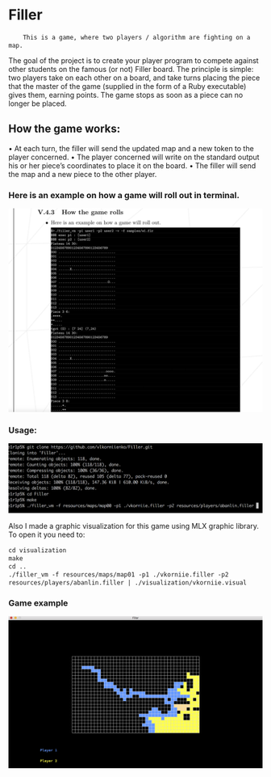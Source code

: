 # Filler

    	This is a game, where two players / algorithm are fighting on a map.

The goal of the project is to create your player program to compete against other students on the famous (or not) Filler board. 
The principle is simple: two players take on each other on a board, and take turns placing the piece that the master of the game (supplied in the form of a Ruby executable) gives them, earning points. The game stops as soon as a piece can no longer be placed.

   ## How the game works:
   • At each turn, the filler will send the updated map and a new token to the player concerned.
   • The player concerned will write on the standard output his or her piece’s coordinates to place it on the board.
   • The filler will send the map and a new piece to the other player.
   
  ### Here is an example on how a game will roll out in terminal.
  ![](https://github.com/vlkorniienko/Filler/blob/master/example.png)
 
  ### Usage:
![](https://github.com/vlkorniienko/Filler/blob/master/Usage.png)

Also I made a graphic visualization for this game using MLX graphic library. To open it you need to:
```
cd visualization
make
cd ..
./filler_vm -f resources/maps/map01 -p1 ./vkorniie.filler -p2 resources/players/abanlin.filler | ./visualization/vkorniie.visual
```

### Game example
![](https://github.com/vlkorniienko/Filler/blob/master/visual.png)
